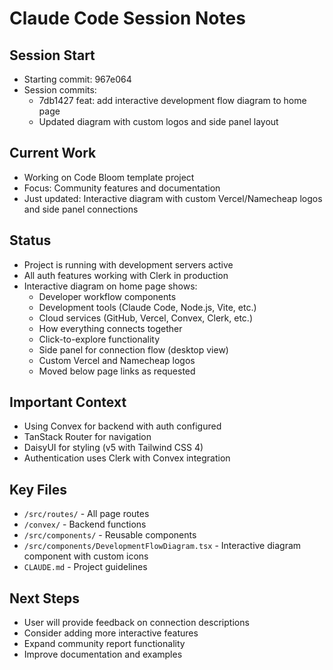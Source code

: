 # Claude Code Session Notes

## Session Start
- Starting commit: 967e064
- Session commits:
  - 7db1427 feat: add interactive development flow diagram to home page
  - Updated diagram with custom logos and side panel layout

## Current Work
- Working on Code Bloom template project
- Focus: Community features and documentation
- Just updated: Interactive diagram with custom Vercel/Namecheap logos and side panel connections

## Status
- Project is running with development servers active
- All auth features working with Clerk in production
- Interactive diagram on home page shows:
  - Developer workflow components
  - Development tools (Claude Code, Node.js, Vite, etc.)
  - Cloud services (GitHub, Vercel, Convex, Clerk, etc.)
  - How everything connects together
  - Click-to-explore functionality
  - Side panel for connection flow (desktop view)
  - Custom Vercel and Namecheap logos
  - Moved below page links as requested

## Important Context
- Using Convex for backend with auth configured
- TanStack Router for navigation
- DaisyUI for styling (v5 with Tailwind CSS 4)
- Authentication uses Clerk with Convex integration

## Key Files
- `/src/routes/` - All page routes
- `/convex/` - Backend functions
- `/src/components/` - Reusable components
- `/src/components/DevelopmentFlowDiagram.tsx` - Interactive diagram component with custom icons
- `CLAUDE.md` - Project guidelines

## Next Steps
- User will provide feedback on connection descriptions
- Consider adding more interactive features
- Expand community report functionality
- Improve documentation and examples